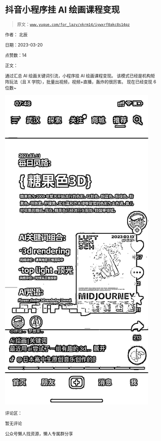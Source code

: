 # 抖音小程序挂 AI 绘画课程变现

> 原文：[`www.yuque.com/for_lazy/xkrm14/iywxrf0akc8s14qz`](https://www.yuque.com/for_lazy/xkrm14/iywxrf0akc8s14qz)

作者： 北辰

日期：2023-03-20

点赞数：14

正文：

通过汇总 AI 绘画关键词引流，小程序挂 AI 绘画课程变现。 该模式已经是机构矩阵玩法（且 X 学院），批量出视频，视频+直播，轰炸的很厉害。 现在已经变现 6 位数~

![](img/e37afedd0a327cd1240083af2bdff3a2.png)  

评论区：

暂无评论

公众号懒人找资源，懒人专属群分享

